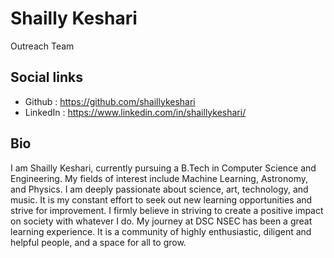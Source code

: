 # Shailly Keshari
Outreach Team
## Social links
* Github : https://github.com/shaillykeshari
* LinkedIn : https://www.linkedin.com/in/shaillykeshari/
## Bio
I am Shailly Keshari, currently pursuing a B.Tech in Computer Science and Engineering. My fields of interest include Machine Learning, Astronomy, and Physics. I am deeply passionate about science, art, technology, and music. It is my constant effort to seek out new learning opportunities and strive for improvement. I firmly believe in striving to create a positive impact on society with whatever I do. My journey at DSC NSEC has been a great learning experience. It is a community of highly enthusiastic, diligent and helpful people, and a space for all to grow.
